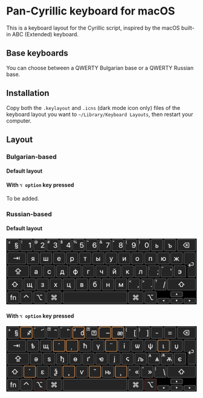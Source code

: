 # Pan-Cyrillic keyboard for macOS
This is a keyboard layout for the Cyrillic script, inspired by the macOS built-in ABC (Extended) keyboard. 

## Base keyboards
You can choose between a QWERTY Bulgarian base or a QWERTY Russian base. 

## Installation
Copy both the `.keylayout` and `.icns` (dark mode icon only) files of the keyboard layout you want to `~/Library/Keyboard Layouts`, then restart your computer. 

## Layout
### Bulgarian-based
#### Default layout
#### With `⌥ option` key pressed
To be added.

### Russian-based
#### Default layout
![layout](layout_ru.png)

#### With `⌥ option` key pressed
![layout_opt](layout_ru_opt.png)

